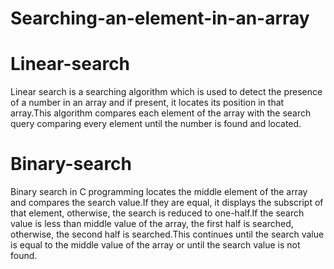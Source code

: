 # Searching-an-element-in-an-array
# Linear-search
Linear search is a searching algorithm which is used to detect the presence of a number in an array and if present, it locates its position in that array.This algorithm compares each element of the array with the search query comparing every element until the number is found and located.
# Binary-search
Binary search in C programming locates the middle element of the array and compares the search value.If they are equal, it displays the subscript of that element, otherwise, the search is reduced to one-half.If the search value is less than middle value of the array, the first half is searched, otherwise, the second half is searched.This continues until the search value is equal to the middle value of the array or until the search value is not found.
